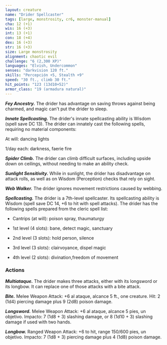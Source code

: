 ```yaml
---
layout: creature
name: "Drider Spellcaster"
tags: [large, monstrosity, cr6, monster-manual]
cha: 12 (+1)
wis: 16 (+3)
int: 13 (+1)
con: 18 (+4)
dex: 16 (+3)
str: 16 (+3)
size: Large monstrosity
alignment: chaotic evil
challenge: "6 (2,300 XP)"
languages: "Elvish, Undercommon"
senses: "darkvision 120 ft."
skills: "Percepción +5, Stealth +9"
speed: "30 ft., climb 30 ft."
hit_points: "123 (13d10+52)"
armor_class: "19 (armadura natural)"
---
```


***Fey Ancestry.*** The drider has advantage on saving throws against being charmed, and magic can't put the drider to sleep.

***Innate Spellcasting.*** The drider's innate spellcasting ability is Wisdom (spell save DC 13). The drider can innately cast the following spells, requiring no material components:

At will: dancing lights

1/day each: darkness, faerie fire

***Spider Climb.*** The drider can climb difficult surfaces, including upside down on ceilings, without needing to make an ability check.

***Sunlight Sensitivity.*** While in sunlight, the drider has disadvantage on attack rolls, as well as on Wisdom (Perception) checks that rely on sight.

***Web Walker.*** The drider ignores movement restrictions caused by webbing.

***Spellcasting.*** The drider is a 7th-level spellcaster. Its spellcasting ability is Wisdom (spell save DC 14, +6 to hit with spell attacks). The drider has the following spells prepared from the cleric spell list:

* Cantrips (at will): poison spray, thaumaturgy

* 1st level (4 slots): bane, detect magic, sanctuary

* 2nd level (3 slots): hold person, silence

* 3rd level (3 slots): clairvoyance, dispel magic

* 4th level (2 slots): divination,freedom of movement

### Actions

***Multiataque.*** The drider makes three attacks, either with its longsword or its longbow. It can replace one of those attacks with a bite attack.

***Bite.*** Melee Weapon Attack: +6 al ataque, alcance 5 ft., one creature. Hit: 2 (1d4) piercing damage plus 9 (2d8) poison damage.

***Longsword.*** Melee Weapon Attack: +6 al ataque, alcance 5 pies, un objetivo. Impacto: 7 (1d8 + 3) slashing damage, or 8 (1d10 + 3) slashing damage if used with two hands.

***Longbow.*** Ranged Weapon Attack: +6 to hit, range 150/600 pies, un objetivo. Impacto: 7 (1d8 + 3) piercing damage plus 4 (1d8) poison damage.